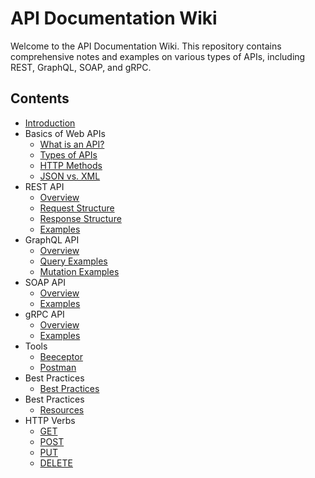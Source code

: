 # API Documentation Wiki

Welcome to the API Documentation Wiki. This repository contains comprehensive notes and examples on various types of APIs, including REST, GraphQL, SOAP, and gRPC.

## Contents

- [Introduction](docs/introduction.md)
- Basics of Web APIs
  - [What is an API?](docs/basics/what-is-api.md)
  - [Types of APIs](docs/basics/types-of-apis.md)
  - [HTTP Methods](docs/basics/http-methods.md)
  - [JSON vs. XML](docs/basics/json-vs-xml.md)
- REST API
  - [Overview](docs/rest/overview.md)
  - [Request Structure](docs/rest/request-structure.md)
  - [Response Structure](docs/rest/response-structure.md)
  - [Examples](docs/rest/examples.md)
- GraphQL API
  - [Overview](docs/graphql/overview.md)
  - [Query Examples](docs/graphql/query-examples.md)
  - [Mutation Examples](docs/graphql/mutation-examples.md)
- SOAP API
  - [Overview](docs/soap/overview.md)
  - [Examples](docs/soap/examples.md)
- gRPC API
  - [Overview](docs/grpc/overview.md)
  - [Examples](docs/grpc/examples.md)
- Tools
  - [Beeceptor](docs/tools/beeceptor.md)
  - [Postman](docs/tools/postman.md)
- Best Practices
  - [Best Practices](docs/best-practices.md)
- Best Practices
  - [Resources](docs/resources.md)
- HTTP Verbs
  - [GET](docs/httpverbs/get.md)
  - [POST](docs/httpverbs/post.md)
  - [PUT](docs/httpverbs/put.md)
  - [DELETE](docs/httpverbs/delete.md)

